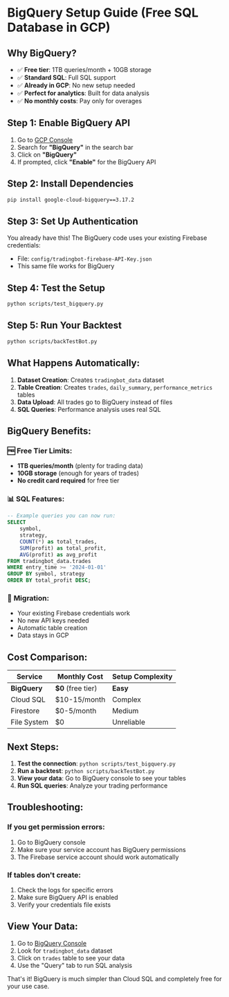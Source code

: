 # BigQuery Setup Guide (Free SQL Database in GCP)

## Why BigQuery?
- ✅ **Free tier**: 1TB queries/month + 10GB storage
- ✅ **Standard SQL**: Full SQL support
- ✅ **Already in GCP**: No new setup needed
- ✅ **Perfect for analytics**: Built for data analysis
- ✅ **No monthly costs**: Pay only for overages

## Step 1: Enable BigQuery API

1. Go to [GCP Console](https://console.cloud.google.com)
2. Search for **"BigQuery"** in the search bar
3. Click on **"BigQuery"**
4. If prompted, click **"Enable"** for the BigQuery API

## Step 2: Install Dependencies

```bash
pip install google-cloud-bigquery==3.17.2
```

## Step 3: Set Up Authentication

You already have this! The BigQuery code uses your existing Firebase credentials:
- File: `config/tradingbot-firebase-API-Key.json`
- This same file works for BigQuery

## Step 4: Test the Setup

```bash
python scripts/test_bigquery.py
```

## Step 5: Run Your Backtest

```bash
python scripts/backTestBot.py
```

## What Happens Automatically:

1. **Dataset Creation**: Creates `tradingbot_data` dataset
2. **Table Creation**: Creates `trades`, `daily_summary`, `performance_metrics` tables
3. **Data Upload**: All trades go to BigQuery instead of files
4. **SQL Queries**: Performance analysis uses real SQL

## BigQuery Benefits:

### 🆓 **Free Tier Limits:**
- **1TB queries/month** (plenty for trading data)
- **10GB storage** (enough for years of trades)
- **No credit card required** for free tier

### 📊 **SQL Features:**
```sql
-- Example queries you can now run:
SELECT 
    symbol,
    strategy,
    COUNT(*) as total_trades,
    SUM(profit) as total_profit,
    AVG(profit) as avg_profit
FROM tradingbot_data.trades
WHERE entry_time >= '2024-01-01'
GROUP BY symbol, strategy
ORDER BY total_profit DESC;
```

### 🔄 **Migration:**
- Your existing Firebase credentials work
- No new API keys needed
- Automatic table creation
- Data stays in GCP

## Cost Comparison:

| Service | Monthly Cost | Setup Complexity |
|---------|-------------|------------------|
| **BigQuery** | **$0** (free tier) | **Easy** |
| Cloud SQL | $10-15/month | Complex |
| Firestore | $0-5/month | Medium |
| File System | $0 | Unreliable |

## Next Steps:

1. **Test the connection**: `python scripts/test_bigquery.py`
2. **Run a backtest**: `python scripts/backTestBot.py`
3. **View your data**: Go to BigQuery console to see your tables
4. **Run SQL queries**: Analyze your trading performance

## Troubleshooting:

### If you get permission errors:
1. Go to BigQuery console
2. Make sure your service account has BigQuery permissions
3. The Firebase service account should work automatically

### If tables don't create:
1. Check the logs for specific errors
2. Make sure BigQuery API is enabled
3. Verify your credentials file exists

## View Your Data:

1. Go to [BigQuery Console](https://console.cloud.google.com/bigquery)
2. Look for `tradingbot_data` dataset
3. Click on `trades` table to see your data
4. Use the "Query" tab to run SQL analysis

That's it! BigQuery is much simpler than Cloud SQL and completely free for your use case. 